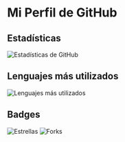# Mi Perfil de GitHub

## Estadísticas

![Estadísticas de GitHub](https://github-readme-stats.vercel.app/api?username=sepmgit&show_icons=true&theme=dark)

## Lenguajes más utilizados

![Lenguajes más utilizados](https://github-readme-stats.vercel.app/api/top-langs/?username=sepmgit&layout=compact&theme=dark)

## Badges

![Estrellas](https://img.shields.io/github/stars/TU_NOMBRE_DE_USUARIO/TU_REPOSITORIO?style=social)
![Forks](https://img.shields.io/github/forks/TU_NOMBRE_DE_USUARIO/TU_REPOSITORIO?style=social)
